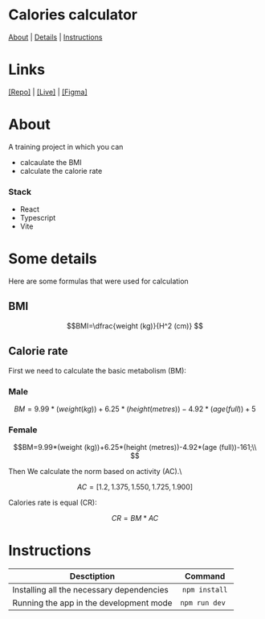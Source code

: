 # Calories calculator

[About](#about) |
[Details](#some-details) |
[Instructions](#instructions)

# Links

<a href="https://github.com/skyzavr/calculator">[Repo]</a> |
<a href="https://calories-rate-calculator-53w1ya2ax-skyzavr.vercel.app">[Live]</a> |
<a href="https://www.figma.com/file/N8LPQLDD8dF8tCp1I2B3Dg/Calories-rate-calculator?type=design&node-id=0%3A1&mode=design&t=gMPKh9WDCCIUpML3-1">[Figma]</a>

# About

A training project in which you can

- calcaulate the BMI
- calculate the calorie rate

### Stack

- React
- Typescript
- Vite

# Some details

Here are some formulas that were used for calculation

## BMI

```math
BMI=\dfrac{weight (kg)}{H^2 (cm)}

```

## Calorie rate

First we need to calculate the basic metabolism (BM):

### Male

```math
BM=9.99*(weight (kg))+6.25*(height (metres))-4.92*(age (full))+5

```

### Female

```math
BM=9.99*(weight (kg))+6.25*(height (metres))-4.92*(age (full))-161;\\

```

Then We calculate the norm based on activity (AC).\\

```math
AC=[ 1.2, 1.375, 1.550, 1.725, 1.900]
```

Calories rate is equal (CR):

```math
CR=BM*AC
```

# Instructions

| Desctiption                               |    Command     |
| ----------------------------------------- | :------------: |
| Installing all the necessary dependencies | `npm install`  |
| Running the app in the development mode   | `npm run dev ` |
